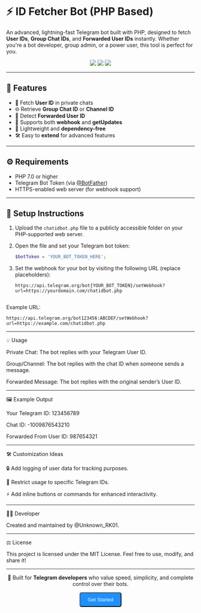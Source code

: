 # ⚡ **ID Fetcher Bot (PHP Based)**

An advanced, lightning-fast Telegram bot built with PHP, designed to fetch **User IDs**, **Group Chat IDs**, and **Forwarded User IDs** instantly. Whether you're a bot developer, group admin, or a power user, this tool is perfect for you.

<p align="center">
  <a href="https://www.php.net/"><img src="https://img.shields.io/badge/PHP-7.0%2B-blue.svg?style=flat-square" /></a>
  <a href="https://t.me/Unknown_RK01"><img src="https://img.shields.io/badge/Developer-%40Unknown__RK01-blueviolet?style=flat-square" /></a>
  <a href="https://opensource.org/licenses/MIT"><img src="https://img.shields.io/badge/License-MIT-green.svg?style=flat-square" /></a>
</p>

---

## 🚀 **Features**

- 🌟 Fetch **User ID** in private chats
- 🌐 Retrieve **Group Chat ID** or **Channel ID**
- 🔄 Detect **Forwarded User ID**
- 🔧 Supports both **webhook** and **getUpdates**
- 🧳 Lightweight and **dependency-free**
- 🛠️ Easy to **extend** for advanced features

---

## ⚙️ **Requirements**

- PHP 7.0 or higher
- Telegram Bot Token (via [@BotFather](https://t.me/BotFather))
- HTTPS-enabled web server (for webhook support)

---

## 🔧 **Setup Instructions**

1. Upload the `chatidbot.php` file to a publicly accessible folder on your PHP-supported web server.
2. Open the file and set your Telegram bot token:

   ```php
   $botToken = 'YOUR_BOT_TOKEN_HERE';

3. Set the webhook for your bot by visiting the following URL (replace placeholders):

   ```plaintext
   https://api.telegram.org/bot{YOUR_BOT_TOKEN}/setWebhook?url=https://yourdomain.com/chatidbot.php


Example URL:

`https://api.telegram.org/bot123456:ABCDEF/setWebhook?url=https://example.com/chatidbot.php`


---

💡 Usage

Private Chat: The bot replies with your Telegram User ID.

Group/Channel: The bot replies with the chat ID when someone sends a message.

Forwarded Message: The bot replies with the original sender’s User ID.



---

🖼️ Example Output

Your Telegram ID: 123456789

Chat ID: -1009876543210

Forwarded From User ID: 987654321



---

🛠️ Customization Ideas

🔒 Add logging of user data for tracking purposes.

🚫 Restrict usage to specific Telegram IDs.

⚡ Add inline buttons or commands for enhanced interactivity.



---

👨‍💻 Developer

Created and maintained by @Unknown_RK01.


---

⚖️ License

This project is licensed under the MIT License. Feel free to use, modify, and share it!


---

<p align="center">
  🚀 Built for <strong>Telegram developers</strong> who value speed, simplicity, and complete control over their bots.
</p><p align="center">
  <a href="https://t.me/Unknown_RK01" target="_blank"><button style="background-color:#1E90FF;color:white;padding:10px 20px;border-radius:5px;">Get Started</button></a>
</p>
